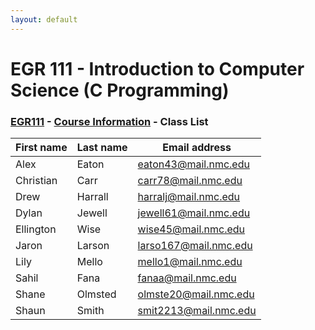 ```yaml
---
layout: default
---
```


# EGR 111 - Introduction to Computer Science (C Programming)

### [EGR111](../) - [Course Information](./) - Class List

|First name | Last name	| Email address |
|-----------|-----------|---------------|
| Alex	 | Eaton	 | eaton43@mail.nmc.edu
| Christian	 | Carr	 | carr78@mail.nmc.edu
| Drew	 | Harrall	 | harralj@mail.nmc.edu
| Dylan	 | Jewell	 | jewell61@mail.nmc.edu
| Ellington	 | Wise	 | wise45@mail.nmc.edu
| Jaron	 | Larson	 | larso167@mail.nmc.edu
| Lily	 | Mello	 | mello1@mail.nmc.edu
| Sahil	 | Fana	 | fanaa@mail.nmc.edu
| Shane	 | Olmsted	 | olmste20@mail.nmc.edu
| Shaun | 	Smith	 | smit2213@mail.nmc.edu

